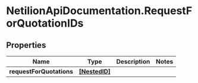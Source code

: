 # NetilionApiDocumentation.RequestForQuotationIDs

## Properties
Name | Type | Description | Notes
------------ | ------------- | ------------- | -------------
**requestForQuotations** | [**[NestedID]**](NestedID.md) |  | 


